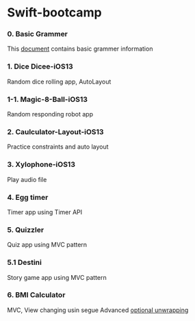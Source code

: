 # Swift-bootcamp

### 0. Basic Grammer
This [document](./Basic-Grammer/cheat_note.md) contains basic grammer information

### 1. Dice Dicee-iOS13	
Random dice rolling app, AutoLayout

### 1-1. Magic-8-Ball-iOS13	
Random responding robot app

### 2. Caulculator-Layout-iOS13	
Practice constraints and auto layout

### 3. Xylophone-iOS13	
Play audio file

### 4. Egg timer
Timer app using Timer API

### 5. Quizzler
Quiz app using MVC pattern

### 5.1 Destini
Story game app using MVC pattern

### 6. BMI Calculator
MVC, View changing usin segue
Advanced [optional unwrapping](./Basic-Grammer/Swift_Optional_special.md)